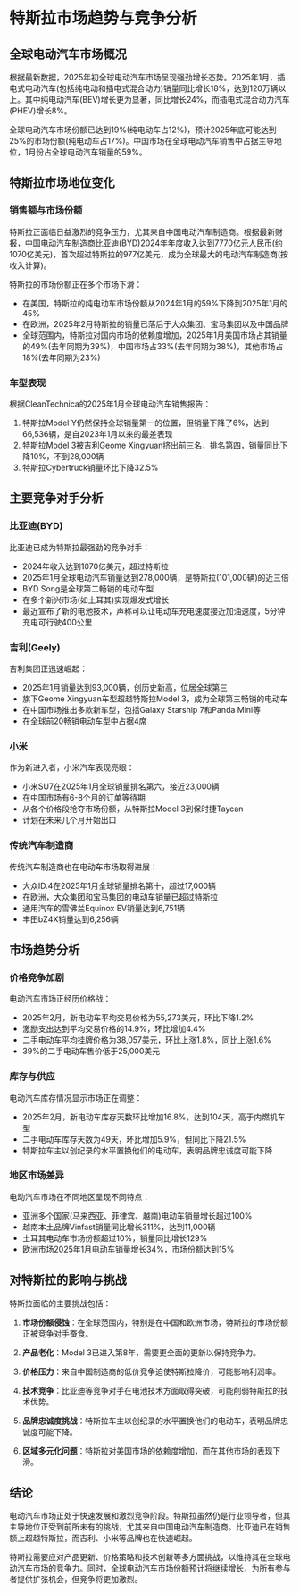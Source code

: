 # 特斯拉市场趋势与竞争分析

## 全球电动汽车市场概况

根据最新数据，2025年初全球电动汽车市场呈现强劲增长态势。2025年1月，插电式电动汽车(包括纯电动和插电式混合动力)销量同比增长18%，达到120万辆以上。其中纯电动汽车(BEV)增长更为显著，同比增长24%，而插电式混合动力汽车(PHEV)增长8%。

全球电动汽车市场份额已达到19%(纯电动车占12%)，预计2025年底可能达到25%的市场份额(纯电动车占17%)。中国市场在全球电动汽车销售中占据主导地位，1月份占全球电动汽车销量的59%。

## 特斯拉市场地位变化

### 销售额与市场份额

特斯拉正面临日益激烈的竞争压力，尤其来自中国电动汽车制造商。根据最新财报，中国电动汽车制造商比亚迪(BYD)2024年年度收入达到7770亿元人民币(约1070亿美元)，首次超过特斯拉的977亿美元，成为全球最大的电动汽车制造商(按收入计算)。

特斯拉的市场份额正在多个市场下滑：
- 在美国，特斯拉的纯电动车市场份额从2024年1月的59%下降到2025年1月的45%
- 在欧洲，2025年2月特斯拉的销量已落后于大众集团、宝马集团以及中国品牌
- 全球范围内，特斯拉对国内市场的依赖度增加，2025年1月美国市场占其销量的49%(去年同期为39%)，中国市场占33%(去年同期为38%)，其他市场占18%(去年同期为23%)

### 车型表现

根据CleanTechnica的2025年1月全球电动汽车销售报告：
1. 特斯拉Model Y仍然保持全球销量第一的位置，但销量下降了6%，达到66,536辆，是自2023年1月以来的最差表现
2. 特斯拉Model 3被吉利Geome Xingyuan挤出前三名，排名第四，销量同比下降10%，不到28,000辆
3. 特斯拉Cybertruck销量环比下降32.5%

## 主要竞争对手分析

### 比亚迪(BYD)

比亚迪已成为特斯拉最强劲的竞争对手：
- 2024年收入达到1070亿美元，超过特斯拉
- 2025年1月全球电动汽车销量达到278,000辆，是特斯拉(101,000辆)的近三倍
- BYD Song是全球第二畅销的电动车型
- 在多个新兴市场(如土耳其)实现爆发式增长
- 最近宣布了新的电池技术，声称可以让电动车充电速度接近加油速度，5分钟充电可行驶400公里

### 吉利(Geely)

吉利集团正迅速崛起：
- 2025年1月销量达到93,000辆，创历史新高，位居全球第三
- 旗下Geome Xingyuan车型超越特斯拉Model 3，成为全球第三畅销的电动车
- 在中国市场推出多款新车型，包括Galaxy Starship 7和Panda Mini等
- 在全球前20畅销电动车型中占据4席

### 小米

作为新进入者，小米汽车表现亮眼：
- 小米SU7在2025年1月全球销量排名第六，接近23,000辆
- 在中国市场有6-8个月的订单等待期
- 从各个价格段抢夺市场份额，从特斯拉Model 3到保时捷Taycan
- 计划在未来几个月开始出口

### 传统汽车制造商

传统汽车制造商也在电动车市场取得进展：
- 大众ID.4在2025年1月全球销量排名第十，超过17,000辆
- 在欧洲，大众集团和宝马集团的电动车销量已超过特斯拉
- 通用汽车的雪佛兰Equinox EV销量达到6,751辆
- 丰田bZ4X销量达到6,256辆

## 市场趋势分析

### 价格竞争加剧

电动汽车市场正经历价格战：
- 2025年2月，新电动车平均交易价格为55,273美元，环比下降1.2%
- 激励支出达到平均交易价格的14.9%，环比增加4.4%
- 二手电动车平均挂牌价格为38,057美元，环比上涨1.8%，同比上涨1.6%
- 39%的二手电动车售价低于25,000美元

### 库存与供应

电动汽车库存情况显示市场正在调整：
- 2025年2月，新电动车库存天数环比增加16.8%，达到104天，高于内燃机车型
- 二手电动车库存天数为49天，环比增加5.9%，但同比下降21.5%
- 特斯拉车主以创纪录的水平置换他们的电动车，表明品牌忠诚度可能下降

### 地区市场差异

电动汽车市场在不同地区呈现不同特点：
- 亚洲多个国家(马来西亚、菲律宾、越南)电动车销量增长超过100%
- 越南本土品牌Vinfast销量同比增长311%，达到11,000辆
- 土耳其电动车市场份额超过10%，销量同比增长129%
- 欧洲市场2025年1月电动车销量增长34%，市场份额达到15%

## 对特斯拉的影响与挑战

特斯拉面临的主要挑战包括：

1. **市场份额侵蚀**：在全球范围内，特别是在中国和欧洲市场，特斯拉的市场份额正被竞争对手蚕食。

2. **产品老化**：Model 3已进入第8年，需要更全面的更新以保持竞争力。

3. **价格压力**：来自中国制造商的低价竞争迫使特斯拉降价，可能影响利润率。

4. **技术竞争**：比亚迪等竞争对手在电池技术方面取得突破，可能削弱特斯拉的技术优势。

5. **品牌忠诚度挑战**：特斯拉车主以创纪录的水平置换他们的电动车，表明品牌忠诚度可能下降。

6. **区域多元化问题**：特斯拉对美国市场的依赖度增加，而在其他市场的表现下滑。

## 结论

电动汽车市场正处于快速发展和激烈竞争阶段。特斯拉虽然仍是行业领导者，但其主导地位正受到前所未有的挑战，尤其来自中国电动汽车制造商。比亚迪已在销售额上超越特斯拉，而吉利、小米等品牌也在快速崛起。

特斯拉需要应对产品更新、价格策略和技术创新等多方面挑战，以维持其在全球电动汽车市场的竞争力。同时，全球电动汽车市场份额预计将继续增长，为所有参与者提供扩张机会，但竞争将更加激烈。

